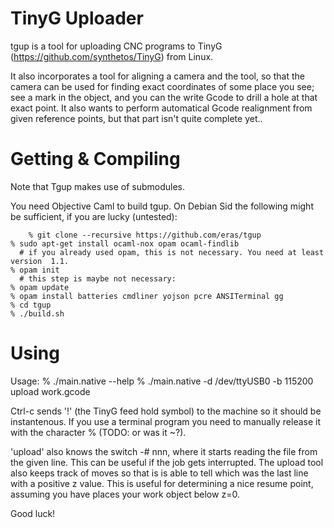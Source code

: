 # TinyG Uploader #

tgup is a tool for uploading CNC programs to
TinyG (https://github.com/synthetos/TinyG) from Linux.

It also incorporates a tool for aligning a camera and the tool, so
that the camera can be used for finding exact coordinates of some
place you see; see a mark in the object, and you can the write Gcode
to drill a hole at that exact point. It also wants to perform
automatical Gcode realignment from given reference points, but that
part isn't quite complete yet..

# Getting & Compiling #

Note that Tgup makes use of submodules.

You need Objective Caml to build tgup. On Debian Sid the following
might be sufficient, if you are lucky (untested):

        % git clone --recursive https://github.com/eras/tgup
	% sudo apt-get install ocaml-nox opam ocaml-findlib
	  # if you already used opam, this is not necessary. You need at least version  1.1.
	% opam init
	  # this step is maybe not necessary:
	% opam update
	% opam install batteries cmdliner yojson pcre ANSITerminal gg
	% cd tgup
	% ./build.sh

# Using #

Usage:
	% ./main.native --help
	% ./main.native -d /dev/ttyUSB0 -b 115200 upload work.gcode

Ctrl-c sends '!' (the TinyG feed hold symbol) to the machine so it
should be instantenous. If you use a terminal program you need to
manually release it with the character % (TODO: or was it ~?).

'upload' also knows the switch -# nnn, where it starts reading the
file from the given line. This can be useful if the job gets
interrupted. The upload tool also keeps track of moves so that is is
able to tell which was the last line with a positive z value. This is
useful for determining a nice resume point, assuming you have places
your work object below z=0.

Good luck!

